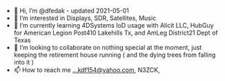 - 👋 Hi, I’m @dfedak - updated 2021-05-01
- 👀 I’m interested in Displays, SDR, Satellites, Music
- 🌱 I’m currently learning 4DSystems IoD usage with Alicit LLC, HubGuy for American Legion Post410 Lakehills Tx, and AmLeg District21 Dept of Texas
- 💞️ I’m looking to collaborate on nothing special at the moment, just keeping the retirement house running ( and the dying trees from falling into it )
- 📫 How to reach me ...kdf154@yahoo.com, N3ZCK, 

<!---
dfedak/dfedak is a ✨ special ✨ repository because its `README.md` (this file) appears on your GitHub profile.
You can click the Preview link to take a look at your changes.
--->
